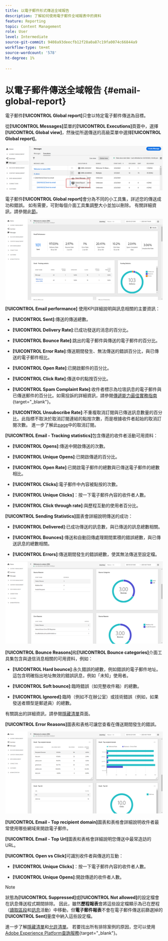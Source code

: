 ```yaml
---
title: 以電子郵件形式傳送全域報告
description: 了解如何使用電子郵件全域報表中的資料
feature: Reporting
topic: Content Management
role: User
level: Intermediate
source-git-commit: 9408a93deecfb12f28a0a87c19fa0074c66844a9
workflow-type: tm+mt
source-wordcount: '578'
ht-degree: 1%

---
```


# 以電子郵件傳送全域報告 {#email-global-report}

電子郵件&#x200B;**[!UICONTROL Global report]**&#x200B;只會以特定電子郵件傳送為目標。

從&#x200B;**[!UICONTROL Messages]**&#x200B;菜單的&#x200B;**[!UICONTROL Executions]**&#x200B;頁簽中，選擇&#x200B;**[!UICONTROL Global view]**，然後從所選傳送的高級菜單中選擇&#x200B;**[!UICONTROL Global report]**。

![](../assets/global_report_3.png)

電子郵件&#x200B;**[!UICONTROL Global report]**&#x200B;會分為不同的小工具集，詳述您的傳送成功和錯誤。 如有需要，可對每個介面工具集調整大小並加以刪除。 有關詳細資訊，請參閱此[節](global-report.md#modify-dashboard)。

![](../assets/global_report_4.png)

**[!UICONTROL Email performance]** 使用KPI詳細說明與訊息相關的主要資訊：

* **[!UICONTROL Sent]**:傳送的傳送總數。

* **[!UICONTROL Delivery Rate]**:已成功發送的消息的百分比。

* **[!UICONTROL Bounce Rate]**:跳出的電子郵件與傳送的電子郵件的百分比。

* **[!UICONTROL Error Rate]**:傳送期間發生、無法傳送的錯誤百分比，與已傳送的電子郵件相比。

* **[!UICONTROL Open Rate]**:已開啟郵件的百分比。

* **[!UICONTROL Click Rate]**:傳送中的點按百分比。

* **[!UICONTROL Spam Complaint Rate]**:收件者標示為垃圾訊息的電子郵件與已傳送郵件的百分比。如需投訴的詳細資訊，請參閱[傳遞能力最佳實務指南](https://experienceleague.adobe.com/docs/deliverability-learn/deliverability-best-practice-guide/metrics-for-deliverability/complaints.html#metrics-for-deliverability){target=&quot;_blank&quot;}。

* **[!UICONTROL Unsubscribe Rate]**:不重複取消訂閱與已傳送訊息數量的百分比。此指標不取決於取消訂閱連結的點按次數，而是根據收件者起始的取消訂閱次數。 進一步了解此[page](../consent.md)中的取消訂閱。

**[!UICONTROL Email - Tracking statistics]**&#x200B;包含傳遞的收件者活動可用資料：

* **[!UICONTROL Opens]**:傳送中開啟傳送的次數。

* **[!UICONTROL Unique Opens]**:已開啟傳遞的百分比。

* **[!UICONTROL Open Rate]**:已開啟電子郵件的總數與已傳送電子郵件的總數相比。

* **[!UICONTROL Clicks]**:電子郵件中內容被點按的次數。

* **[!UICONTROL Unique Clicks]**：按一下電子郵件內容的收件者人數。

* **[!UICONTROL Click through rate]**:與歷程互動的使用者百分比。

**[!UICONTROL Sending Statistics]**&#x200B;圖表會詳細說明傳送的成功：

* **[!UICONTROL Delivered]**:已成功傳送的訊息數，與已傳送的訊息總數相關。

* **[!UICONTROL Bounces]**:傳送和自動回傳處理期間累積的錯誤總數，與已傳送訊息的總數相關。

* **[!UICONTROL Errors]**:傳送期間發生的錯誤總數，使其無法傳送至設定檔。

![](../assets/global_report_5.png)

**[!UICONTROL Bounce Reasons]**&#x200B;和&#x200B;**[!UICONTROL Bounce categories]**&#x200B;介面工具集包含與退信消息相關的可用資料，例如：

* **[!UICONTROL Hard bounce]**:永久錯誤的總數，例如錯誤的電子郵件地址。這包含明確指出地址無效的錯誤訊息，例如「未知」使用者。

* **[!UICONTROL Soft bounce]**:臨時錯誤（如完整收件箱）的總數。

* **[!UICONTROL Ignored]**:臨時（例如不在辦公室）或技術錯誤（例如，如果發送者類型是郵遞員）的總數。

有關跳出的詳細資訊，請參閱[隱藏清單](../suppression-list.md)頁面。

**[!UICONTROL Error Reasons]**&#x200B;圖表和表格可讓您查看在傳送期間發生的錯誤。

![](../assets/global_report_6.png)

**[!UICONTROL Email - Top recipient domain]**&#x200B;圖表和表格會詳細說明收件者最常使用哪些網域來開啟電子郵件。

**[!UICONTROL Email - Top Url]**&#x200B;圖表和表格會詳細說明您傳送中最常造訪的URL。

**[!UICONTROL Open vs Click]**&#x200B;可識別收件者與傳送的互動：

* **[!UICONTROL Unique Clicks]**：按一下電子郵件內容的收件者人數。

* **[!UICONTROL Unique Opens]**:開啟傳遞的收件者人數。

>[!NOTE]
>
>狀態為&#x200B;**[!UICONTROL Suppressed]**&#x200B;或&#x200B;**[!UICONTROL Not allowed]**&#x200B;的設定檔會在訊息傳送程式期間排除。 因此，雖然&#x200B;**歷程報表**&#x200B;會將這些設定檔顯示為已在歷程（[讀取區段](../building-journeys/read-segment.md)和[訊息](../building-journeys/journeys-message.md)活動）中移動，但&#x200B;**電子郵件報表**&#x200B;不會在電子郵件傳送前篩選掉的&#x200B;**[!UICONTROL Sent]**&#x200B;量度中納入這些設定檔。
>
>進一步了解[隱藏清單](../suppression-list.md)和[允許清單](../allow-list.md)。 若要找出所有排除案例的原因，您可以使用[Adobe Experience Platform查詢服務](https://experienceleague.adobe.com/docs/experience-platform/query/api/getting-started.html){target=&quot;_blank&quot;}。